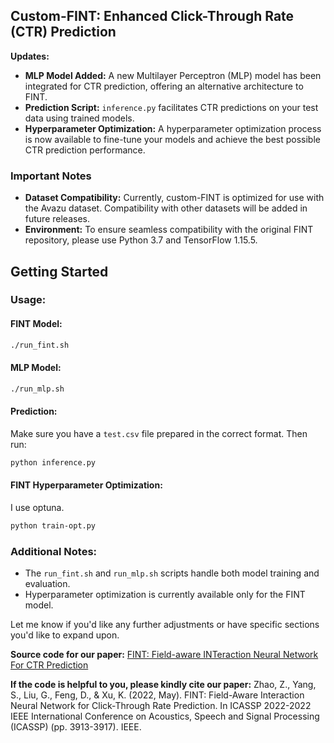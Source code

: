 ## Custom-FINT: Enhanced Click-Through Rate (CTR) Prediction

**Updates:**

* **MLP Model Added:**  A new Multilayer Perceptron (MLP) model has been integrated for CTR prediction, offering an alternative architecture to FINT.
* **Prediction Script:**  `inference.py` facilitates CTR predictions on your test data using trained models.
* **Hyperparameter Optimization:** A hyperparameter optimization process is now available to fine-tune your models and achieve the best possible CTR prediction performance.

### Important Notes

* **Dataset Compatibility:** Currently, custom-FINT is optimized for use with the Avazu dataset. Compatibility with other datasets will be added in future releases.
* **Environment:** To ensure seamless compatibility with the original FINT repository, please use Python 3.7 and TensorFlow 1.15.5.

## Getting Started

### Usage:

#### FINT Model:

```bash
./run_fint.sh
```

#### MLP Model:

```bash
./run_mlp.sh
```

#### Prediction:

Make sure you have a `test.csv` file prepared in the correct format. Then run:

```bash
python inference.py
```

#### FINT Hyperparameter Optimization:  
I use optuna.
```bash
python train-opt.py
```

### Additional Notes:

* The `run_fint.sh` and `run_mlp.sh` scripts handle both model training and evaluation.
* Hyperparameter optimization is currently available only for the FINT model.

Let me know if you'd like any further adjustments or have specific sections you'd like to expand upon.
















**Source code for our paper:** [FINT: Field-aware INTeraction Neural Network For CTR Prediction](https://arxiv.org/pdf/2107.01999.pdf)

**If the code is helpful to you, please kindly cite our paper:**
Zhao, Z., Yang, S., Liu, G., Feng, D., & Xu, K. (2022, May). FINT: Field-Aware Interaction Neural Network for Click-Through Rate Prediction. In ICASSP 2022-2022 IEEE International Conference on Acoustics, Speech and Signal Processing (ICASSP) (pp. 3913-3917). IEEE. 
